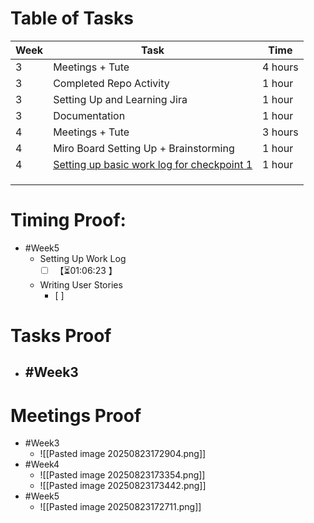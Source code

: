 # Table of Tasks

| Week | Task                                                                                                                                                              | Time    |
| ---- | ----------------------------------------------------------------------------------------------------------------------------------------------------------------- | ------- |
| 3    | Meetings + Tute                                                                                                                                                   | 4 hours |
| 3    | Completed Repo Activity                                                                                                                                           | 1 hour  |
| 3    | Setting Up and Learning Jira                                                                                                                                      | 1 hour  |
| 3    | Documentation                                                                                                                                                     | 1 hour  |
| 4    | Meetings + Tute                                                                                                                                                   | 3 hours |
| 4    | Miro Board Setting Up + Brainstorming                                                                                                                             | 1 hour  |
| 4    | [Setting up basic work log for checkpoint 1](https://docs.google.com/document/d/1L9IiitUAt8Bo-wTfecQ8EK1HEUp3s1QUE8nfyZk508M/edit?tab=t.0#heading=h.scivdxegvvoe) | 1 hour  |
|      |                                                                                                                                                                   |         |
|      |                                                                                                                                                                   |         |
|      |                                                                                                                                                                   |         |

# Timing Proof:
- #Week5
	- Setting Up Work Log
		- [ ] <span class="timer-r" id="uUFXEfh" data-dur="3983" data-ts="1755934547">【⏳01:06:23 】</span> 
	- Writing User Stories
		- [ ] 

# Tasks Proof
- #Week3 
	- 
# Meetings Proof
- #Week3 
	- ![[Pasted image 20250823172904.png]]
- #Week4 
	- ![[Pasted image 20250823173354.png]]
	- ![[Pasted image 20250823173442.png]]
- #Week5
	- ![[Pasted image 20250823172711.png]]
